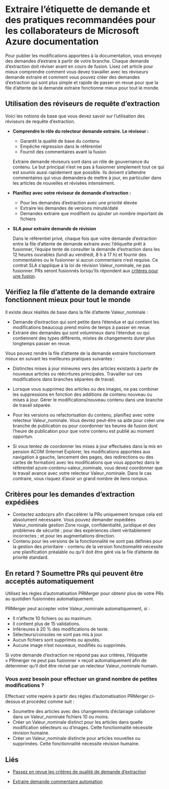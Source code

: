 # <a name="pull-request-etiquette-and-best-practices-for-microsoft-contributors-to-azure-documentation"></a>Extraire l’étiquette de demande et des pratiques recommandées pour les collaborateurs de Microsoft Azure documentation

Pour publier les modifications apportées à la documentation, vous envoyez des demandes d’extraire à partir de votre branche. Chaque demande d’extraction doit réviser avant en cours de fusion. Lisez cet article pour mieux comprendre comment vous devez travailler avec les réviseurs demande extraire et comment vous pouvez créer des demandes d’extraction qui sont plus simple et rapide de passer en revue pour que la file d’attente de la demande extraire fonctionne mieux pour tout le monde.

## <a name="working-with-pull-request-reviewers"></a>Utilisation des réviseurs de requête d’extraction

Voici les notions de base que vous devez savoir sur l’utilisation des réviseurs de requête d’extraction. 

- <b>Comprendre le rôle du relecteur demande extraire. Le réviseur :</b>
  - Garantit la qualité de base du contenu
  - Empêche régression dans le référentiel
  - Fournit des commentaires avant la fusion

  Extraire demande réviseurs sont dans un rôle de gouvernance du contenu. Le but principal n’est ne pas à fusionner simplement tout ce qui est soumis aussi rapidement que possible. Ils doivent s’attendre commentaires qui vous demandera de mettre à jour, en particulier dans les articles de nouvelles et révisées intensément.

- <b>Planifiez avec votre réviseur de demande d’extraction :</b>
  - Pour les demandes d’extraction avec une priorité élevée
  - Extraire les demandes de versions minuté/daté
  - Demandes extraire que modifient ou ajouter un nombre important de fichiers

- <b>SLA pour extraire demande de révision</b>

  Dans le référentiel privé, chaque fois que votre demande d’extraction entre la file d’attente de demande extraire avec l’étiquette prêt à fusionner, l’équipe tente de consulter la demande d’extraction dans les 12 heures ouvrables (lundi au vendredi, 8 h à 17 h) et fournir des commentaires ou le fusionner si aucun commentaire n’est requise. Ce contrat SLA s’applique à la loi de révision Valeur_nominale, ne pas fusionner. PRs seront fusionnés lorsqu’ils répondent aux [critères pour une fusion](contributor-guide-pr-criteria.md). 

## <a name="make-the-pull-request-queue-work-better-for-everyone"></a>Vérifiez la file d’attente de la demande extraire fonctionnent mieux pour tout le monde

Il existe deux réalités de base dans la file d’attente Valeur_nominale :

- Demande d’extraction qui sont petite dans l’étendue et qui contient les modifications beaucoup prend moins de temps à passer en revue. 
- Extraire des demandes qui sont volumineux dans l’étendue ou qui contiennent des types différents, mixtes de changements durer plus longtemps passer en revue.

Vous pouvez rendre la file d’attente de la demande extraire fonctionnent mieux en suivant les meilleures pratiques suivantes :

- Distinctes mises à jour mineures vers des articles existants à partir de nouveaux articles ou réécritures principales. Travailler sur ces modifications dans branches séparées de travail. 

- Lorsque vous supprimez des articles ou des images, ne pas combiner les suppressions en fonction des additions de contenu nouveau ou mises à jour. Gérer le modifications/nouveau contenu dans une branche de travail séparée.

- Pour les versions ou refactorisation du contenu, planifiez avec votre relecteur Valeur_nominale. Vous devrez peut-être sa aide pour créer une branche de publication ou pour coordonner les heures de fusion dont l’heure de publication pour que votre contenu est publié au moment opportun.

- Si vous tentez de coordonner les mises à jour effectuées dans la mis en pension ACOM (Internet Explorer, les modifications apportées aux navigation à gauche, lancement des pages, des redirections ou des cartes de formation) avec les modifications que vous apportez dans le référentiel azure-contenu-valeur_nominale, vous devez coordonner que le travail avance avec votre relecteur Valeur_nominale. Dans le cas contraire, vous risquez d’avoir un grand nombre de liens rompus.

## <a name="criteria-for-expedited-pull-requests"></a>Critères pour les demandes d’extraction expédiées

- Contactez azdocprs afin d’accélérer la PRs uniquement lorsque cela est absolument nécessaire. Vous pouvez demander expédiées Valeur_nominale gestion Zone rouge, confidentialité, juridique et des problèmes de sécurité ; pour des expériences client véritablement incorrectes ; et pour les augmentations direction. 
- Contenu pour les versions de la fonctionnalité ne sont pas définies pour la gestion des prioritaire - contenu de la version fonctionnalité nécessite une planification préalable ou qu’il doit être géré via la file d’attente de priorité standard.


## <a name="in-a-hurry-submit-prs-that-can-be-accepted-automatically"></a>En retard ? Soumettre PRs qui peuvent être acceptés automatiquement

Utilisez les règles d’automatisation PRMerger pour obtenir plus de votre PRs au quotidien fusionnées automatiquement.

PRMerger peut accepter votre Valeur_nominale automatiquement, si :
* Il n’affecte 10 fichiers ou au maximum.
* Il contient plus de 15 validations.
* Inférieures à 20 % des modifications de texte.
* Sélecteurs/consoles ne sont pas mis à jour.
* Aucun fichiers sont supprimés ou ajoutés.
* Aucune image n’est nouveaux, modifiés ou supprimés.

Si votre demande d’extraction ne répond pas aux critères, l’étiquette « PRmerger ne peut pas fusionner » reçoit automatiquement afin de déterminer qu’il doit être révisé par un relecteur Valeur_nominale humain.

### <a name="need-to-make-a-lot-of-little-changes"></a>Vous avez besoin pour effectuer un grand nombre de petites modifications ?

Effectuez votre repère à partir des règles d’automatisation PRMerger ci-dessus et procédez comme suit :
* Soumettre des articles avec des changements d’éclairage collaborer dans un Valeur_nominale fichiers 10 ou moins.
* Créer un Valeur_nominale distinct pour les articles dans quelle modification sélecteurs ou d’images. Cette fonctionnalité nécessite révision humaine.
* Créer un Valeur_nominale distincte pour articles nouvelles ou supprimées. Cette fonctionnalité nécessite révision humaine.

## <a name="related"></a>Liés

- [Passez en revue les critères de qualité de demande d’extraction](contributor-guide-pr-criteria.md)

- [Extraire demande commentaire automation](contributor-guide-pull-request-comments.md)
